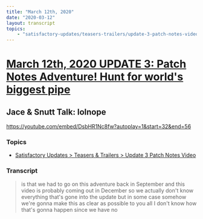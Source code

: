 ```yaml
---
title: "March 12th, 2020"
date: "2020-03-12"
layout: transcript
topics: 
    - "satisfactory-updates/teasers-trailers/update-3-patch-notes-video"
---
```

# [March 12th, 2020 UPDATE 3: Patch Notes Adventure! Hunt for world's biggest pipe](../2020-03-12.md)
## Jace & Snutt Talk: lolnope
https://youtube.com/embed/DsbHR1Nc8fw?autoplay=1&start=32&end=56
### Topics
* [Satisfactory Updates > Teasers & Trailers > Update 3 Patch Notes Video](../topics/satisfactory-updates/teasers-trailers/update-3-patch-notes-video.md)

### Transcript

> is that we had to go on this adventure
> back in September and this video is
> probably coming out in December so we
> actually don't know everything that's
> gone into the update but in some case
> somehow we're gonna make this as clear
> as possible to you all I don't know how
> that's gonna happen since we have no
